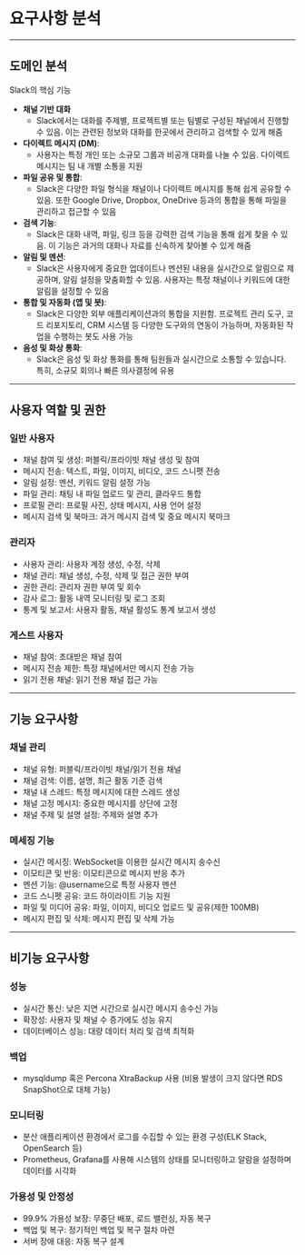 # 요구사항 분석

---

## 도메인 분석

Slack의 핵심 기능

- **채널 기반 대화**
    - Slack에서는 대화를 주제별, 프로젝트별 또는 팀별로 구성된 채널에서 진행할 수 있음. 이는 관련된 정보와 대화를 한곳에서 관리하고 검색할 수 있게 해줌
- **다이렉트 메시지 (DM)**:
    - 사용자는 특정 개인 또는 소규모 그룹과 비공개 대화를 나눌 수 있음. 다이렉트 메시지는 팀 내 개별 소통을 지원
- **파일 공유 및 통합**:
    - Slack은 다양한 파일 형식을 채널이나 다이렉트 메시지를 통해 쉽게 공유할 수 있음. 또한 Google Drive, Dropbox, OneDrive 등과의 통합을 통해 파일을 관리하고 접근할 수 있음
- **검색 기능**:
    - Slack은 대화 내역, 파일, 링크 등을 강력한 검색 기능을 통해 쉽게 찾을 수 있음. 이 기능은 과거의 대화나 자료를 신속하게 찾아볼 수 있게 해줌
- **알림 및 멘션**:
    - Slack은 사용자에게 중요한 업데이트나 멘션된 내용을 실시간으로 알림으로 제공하며, 알림 설정을 맞춤화할 수 있음. 사용자는 특정 채널이나 키워드에 대한 알림을 설정할 수 있음
- **통합 및 자동화 (앱 및 봇)**:
    - Slack은 다양한 외부 애플리케이션과의 통합을 지원함. 프로젝트 관리 도구, 코드 리포지토리, CRM 시스템 등 다양한 도구와의 연동이 가능하며, 자동화된 작업을 수행하는 봇도 사용 가능
- **음성 및 화상 통화**:
    - Slack은 음성 및 화상 통화를 통해 팀원들과 실시간으로 소통할 수 있습니다. 특히, 소규모 회의나 빠른 의사결정에 유용

---

## 사용자 역할 및 권한

### 일반 사용자
* 채널 참여 및 생성: 퍼블릭/프라이빗 채널 생성 및 참여
* 메시지 전송: 텍스트, 파일, 이미지, 비디오, 코드 스니펫 전송
* 알림 설정: 멘션, 키워드 알림 설정 가능
* 파일 관리: 채팅 내 파일 업로드 및 관리, 클라우드 통합
* 프로필 관리: 프로필 사진, 상태 메시지, 사용 언어 설정
* 메시지 검색 및 북마크: 과거 메시지 검색 및 중요 메시지 북마크 

### 관리자
* 사용자 관리: 사용자 계정 생성, 수정, 삭제
* 채널 관리: 채널 생성, 수정, 삭제 및 접근 권한 부여
* 권한 관리: 관리자 권한 부여 및 회수
* 감사 로그: 활동 내역 모니터링 및 로그 조회
* 통계 및 보고서: 사용자 활동, 채널 활성도 통계 보고서 생성

### 게스트 사용자
* 채널 참여: 초대받은 채널 참여
* 메시지 전송 제한: 특정 채널에서만 메시지 전송 가능
* 읽기 전용 채널: 읽기 전용 채널 접근 가능

---

## 기능 요구사항

### 채널 관리
* 채널 유형: 퍼블릭/프라이빗 채널/읽기 전용 채널
* 채널 검색: 이름, 설명, 최근 활동 기준 검색
* 채널 내 스레드: 특정 메시지에 대한 스레드 생성
* 채널 고정 메시지: 중요한 메시지를 상단에 고정
* 채널 주제 및 설명 설정: 주제와 설명 추가

### 메세징 기능
* 실시간 메시징: WebSocket을 이용한 실시간 메시지 송수신
* 이모티콘 및 반응: 이모티콘으로 메시지 반응 추가
* 멘션 기능: @username으로 특정 사용자 멘션
* 코드 스니펫 공유: 코드 하이라이트 기능 지원
* 파일 및 미디어 공유: 파일, 이미지, 비디오 업로드 및 공유(제한 100MB)
* 메시지 편집 및 삭제: 메시지 편집 및 삭제 가능

---

## 비기능 요구사항

### 성능
* 실시간 통신: 낮은 지연 시간으로 실시간 메시지 송수신 가능
* 확장성: 사용자 및 채널 수 증가에도 성능 유지
* 데이터베이스 성능: 대량 데이터 처리 및 검색 최적화

### 백업
* mysqldump 혹은 Percona XtraBackup 사용 (비용 발생이 크지 않다면 RDS SnapShot으로 대체 가능)

### 모니터링
* 분산 애플리케이션 환경에서 로그를 수집할 수 있는 환경 구성(ELK Stack, OpenSearch 등)
* Prometheus, Grafana를 사용해 시스템의 상태를 모니터링하고 알람을 설정하며 데이터를 시각화

### 가용성 및 안정성
* 99.9% 가용성 보장: 무중단 배포, 로드 밸런싱, 자동 복구
* 백업 및 복구: 정기적인 백업 및 복구 절차 마련
* 서버 장애 대응: 자동 복구 설계